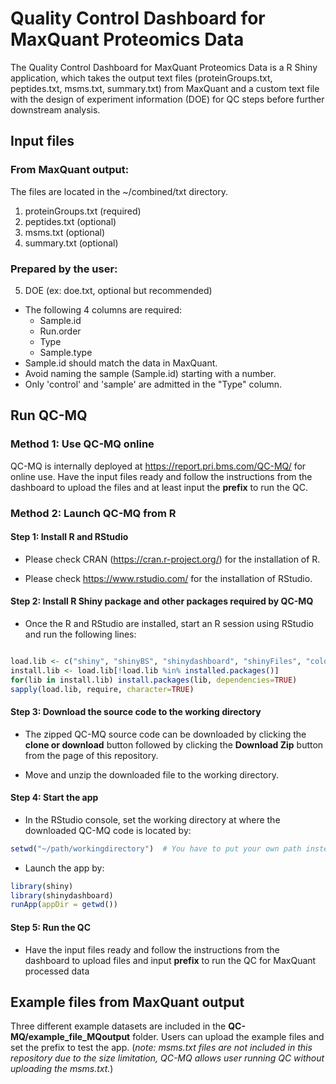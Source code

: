 # Quality Control Dashboard for MaxQuant Proteomics Data

The Quality Control Dashboard for MaxQuant Proteomics Data is a R Shiny application, which takes the output text files (proteinGroups.txt, peptides.txt, msms.txt, summary.txt) from MaxQuant and a custom text file with the design of experiment information (DOE) for QC steps before further downstream analysis.

## Input files

### From MaxQuant output:

The files are located in the ~/combined/txt directory.

1. proteinGroups.txt (required)
2. peptides.txt (optional)
3. msms.txt (optional)
4. summary.txt (optional)

### Prepared by the user:

5. DOE (ex: doe.txt, optional but recommended)

 - The following 4 columns are required:        
   - Sample.id
   - Run.order
   - Type
   - Sample.type
 - Sample.id should match the data in MaxQuant.
 - Avoid naming the sample (Sample.id) starting with a number.
 - Only 'control' and 'sample' are admitted in the "Type" column.


## Run QC-MQ

### Method 1: Use QC-MQ online

QC-MQ is internally deployed at https://report.pri.bms.com/QC-MQ/ for online use.
Have the input files ready and follow the instructions from the dashboard to upload the files and at least input the **prefix** to run the QC.

### Method 2: Launch QC-MQ from R

#### Step 1: Install R and RStudio

- Please check CRAN (https://cran.r-project.org/) for the installation of R.

- Please check https://www.rstudio.com/ for the installation of RStudio.


#### Step 2: Install R Shiny package and other packages required by QC-MQ

- Once the R and RStudio are installed, start an R session using RStudio and run the following lines:

```r

load.lib <- c("shiny", "shinyBS", "shinydashboard", "shinyFiles", "colorspace", "tools", "shinyjs", "pvca", "Biobase", "ggthemes", "ggplot2", "scales", "shinyWidgets", "shinyalert", "reshape2", "stringr", "reshape2", "quantro", "plyr", "tidyr", "plotly", "dplyr")
install.lib <- load.lib[!load.lib %in% installed.packages()]
for(lib in install.lib) install.packages(lib, dependencies=TRUE)
sapply(load.lib, require, character=TRUE)

```


#### Step 3: Download the source code to the working directory

- The zipped QC-MQ source code can be downloaded by clicking the **clone or download** button followed by clicking the **Download Zip** button from the page of this repository. 

- Move and unzip the downloaded file to the working directory.


#### Step 4: Start the app

- In the RStudio console, set the working directory at where the downloaded QC-MQ code is located by:

```r
setwd("~/path/workingdirectory")  # You have to put your own path instead of "~/path/workingdirectory"
```

- Launch the app by:

```r
library(shiny)
library(shinydashboard)
runApp(appDir = getwd())
```


#### Step 5: Run the QC

- Have the input files ready and follow the instructions from the dashboard to upload files and input **prefix** to run the QC for MaxQuant processed data


## Example files from MaxQuant output

Three different example datasets are included in the **QC-MQ/example_file_MQoutput** folder. Users can upload the example files and set the prefix to test the app. (*note: msms.txt files are not included in this repository due to the size limitation, QC-MQ allows user running QC without uploading the msms.txt.*)

